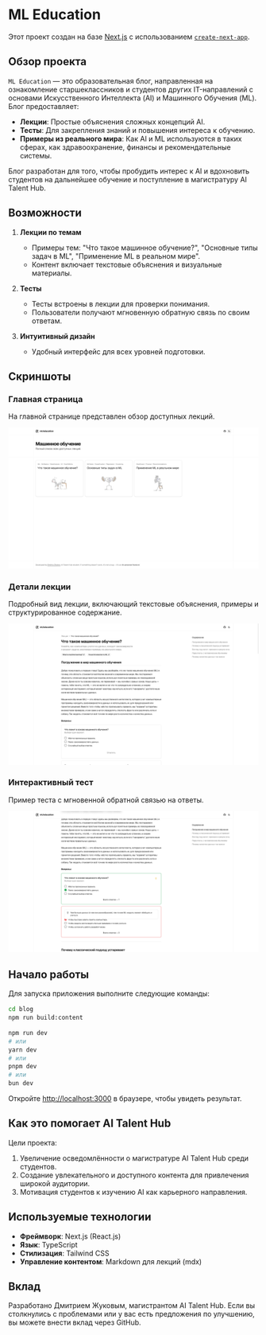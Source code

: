 # ML Education

Этот проект создан на базе [Next.js](https://nextjs.org) с использованием [`create-next-app`](https://nextjs.org/docs/app/api-reference/cli/create-next-app).

## Обзор проекта

`ML Education` — это образовательная блог, направленная на ознакомление старшеклассников и студентов других IT-направлений с основами Искусственного Интеллекта (AI) и Машинного Обучения (ML). Блог предоставляет:

- **Лекции**: Простые объяснения сложных концепций AI.
- **Тесты**: Для закрепления знаний и повышения интереса к обучению.
- **Примеры из реального мира**: Как AI и ML используются в таких сферах, как здравоохранение, финансы и рекомендательные системы.

Блог разработан для того, чтобы пробудить интерес к AI и вдохновить студентов на дальнейшее обучение и поступление в магистратуру AI Talent Hub.

## Возможности

1. **Лекции по темам**
   - Примеры тем: "Что такое машинное обучение?", "Основные типы задач в ML", "Применение ML в реальном мире".
   - Контент включает текстовые объяснения и визуальные материалы.

2. **Тесты**
   - Тесты встроены в лекции для проверки понимания.
   - Пользователи получают мгновенную обратную связь по своим ответам.

3. **Интуитивный дизайн**
   - Удобный интерфейс для всех уровней подготовки.

## Скриншоты

### Главная страница
На главной странице представлен обзор доступных лекций.

![Главная страница](./docs/1.png)

### Детали лекции
Подробный вид лекции, включающий текстовые объяснения, примеры и структурированное содержание.

![Детали лекции](./docs/2.png)

### Интерактивный тест
Пример теста с мгновенной обратной связью на ответы.

![Пример теста](./docs/3.png)

## Начало работы

Для запуска приложения выполните следующие команды:

```bash
cd blog
npm run build:content
```

```bash
npm run dev
# или
yarn dev
# или
pnpm dev
# или
bun dev
```

Откройте [http://localhost:3000](http://localhost:3000) в браузере, чтобы увидеть результат.

## Как это помогает AI Talent Hub

Цели проекта:

1. Увеличение осведомлённости о магистратуре AI Talent Hub среди студентов.
2. Создание увлекательного и доступного контента для привлечения широкой аудитории.
3. Мотивация студентов к изучению AI как карьерного направления.

## Используемые технологии

- **Фреймворк**: Next.js (React.js)
- **Язык**: TypeScript
- **Стилизация**: Tailwind CSS
- **Управление контентом**: Markdown для лекций (mdx)

## Вклад

Разработано Дмитрием Жуковым, магистрантом AI Talent Hub. Если вы столкнулись с проблемами или у вас есть предложения по улучшению, вы можете внести вклад через GitHub.
